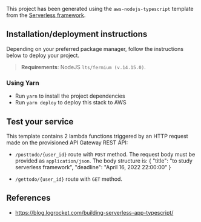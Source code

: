 
This project has been generated using the `aws-nodejs-typescript` template from the [Serverless framework](https://www.serverless.com/).

## Installation/deployment instructions

Depending on your preferred package manager, follow the instructions below to deploy your project.

> **Requirements**: NodeJS `lts/fermium (v.14.15.0)`.

### Using Yarn

- Run `yarn` to install the project dependencies
- Run `yarn deploy` to deploy this stack to AWS

## Test your service

This template contains 2 lambda functions triggered by an HTTP request made on the provisioned API Gateway REST API:
- `/posttodo/{user_id}` route with `POST` method. The request body must be provided as `application/json`. The body structure is:
{
    "title": "to study serverless framework",
    "deadline": "April 16, 2022 22:00:00"
 }

- `/gettodo/{user_id}` route with `GET` method.

## References
- https://blog.logrocket.com/building-serverless-app-typescript/